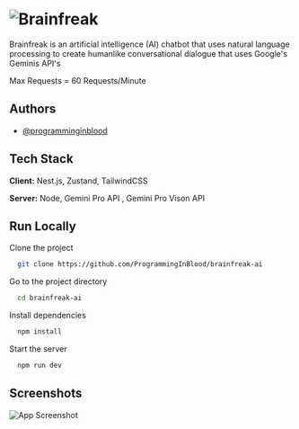 # ![Brainfreak](https://i.ibb.co/k06FdZB/Brain-Freak-1.png)

Brainfreak is an artificial intelligence (AI) chatbot that uses natural language processing to create humanlike conversational dialogue that uses Google's Geminis API's

Max Requests = 60 Requests/Minute

## Authors

- [@programminginblood](https://www.github.com/programminginblood)

## Tech Stack

**Client:** Nest.js, Zustand, TailwindCSS

**Server:** Node, Gemini Pro API , Gemini Pro Vison API

## Run Locally

Clone the project

```bash
  git clone https://github.com/ProgrammingInBlood/brainfreak-ai
```

Go to the project directory

```bash
  cd brainfreak-ai
```

Install dependencies

```bash
  npm install
```

Start the server

```bash
  npm run dev
```

## Screenshots

![App Screenshot](https://i.ibb.co/VwLR5PT/Capture.png)
